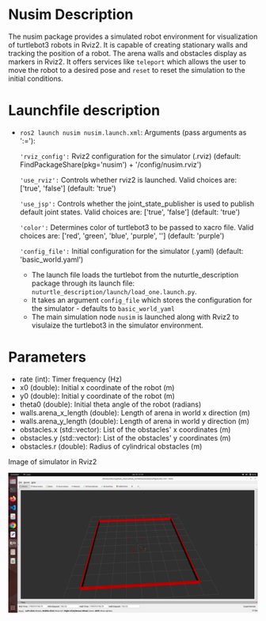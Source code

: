 # Nusim  Description
The nusim package provides a simulated robot environment for visualization of turtlebot3 robots in Rviz2. It is capable of creating stationary walls and tracking the position of a robot. The arena walls and obstacles display as markers in Rviz2. It offers services like `teleport` which allows the user to move the robot to a desired pose and `reset` to reset the simulation to the initial conditions.

# Launchfile description
- `ros2 launch nusim nusim.launch.xml`:
  Arguments (pass arguments as '<name>:=<value>'):

    `'rviz_config':`
        Rviz2 configuration for the simulator (.rviz)
        (default: FindPackageShare(pkg='nusim') + '/config/nusim.rviz')

    `'use_rviz':`
        Controls whether rviz2 is launched. Valid choices are: ['true', 'false']
        (default: 'true')

    `'use_jsp':`
        Controls whether the joint_state_publisher is used to publish default joint states. Valid choices are: ['true', 'false']
        (default: 'true')

    `'color':`
        Determines color of turtlebot3 to be passed to xacro file. Valid choices are: ['red', 'green', 'blue', 'purple', '']
        (default: 'purple')

    `'config_file':`
        Initial configuration for the simulator (.yaml)
        (default: 'basic_world.yaml')

    * The launch file loads the turtlebot from the nuturtle_description package through its launch file:
      `nuturtle_description/launch/load_one.launch.py`.
    * It takes an argument `config_file` which stores the configuration for the simulator - defaults to  `basic_world_yaml` 
    * The main simulation node `nusim` is launched along with Rviz2 to visulaize the turtlebot3 in the simulator environment.
  
# Parameters
* rate (int): Timer frequency (Hz)
* x0 (double): Initial x coordinate of the robot (m)
* y0 (double): Initial y coordinate of the robot (m)
* theta0 (double): Initial theta angle of the robot (radians)
* walls.arena_x_length (double): Length of arena in world x direction (m)
* walls.arena_y_length (double): Length of arena in world y direction (m)
* obstacles.x (std::vector<double>): List of the obstacles' x coordinates (m)
* obstacles.y (std::vector<double>): List of the obstacles' y coordinates (m)
* obstacles.r (double): Radius of cylindrical obstacles (m)
  
Image of simulator in Rviz2

![](images/nusim1.png)